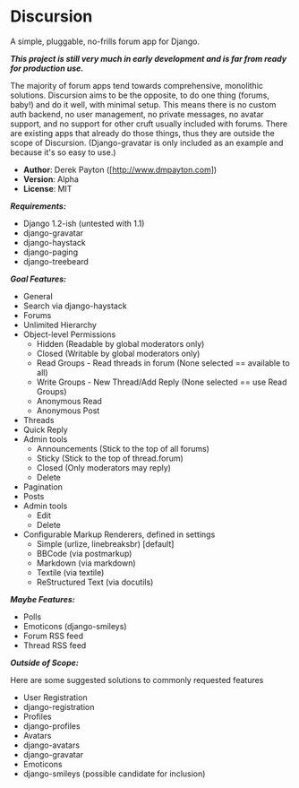 # Discursion
A simple, pluggable, no-frills forum app for Django.

***This project is still very much in early development and is far from ready for production use.***

The majority of forum apps tend towards comprehensive, monolithic solutions. Discursion aims to be the opposite, to do one thing (forums, baby!) and do it well, with minimal setup. This means there is no custom auth backend, no user management, no private messages, no avatar support, and no support for other cruft usually included with forums. There are existing apps that already do those things, thus they are outside the scope of Discursion. (Django-gravatar is only included as an example and because it's so easy to use.)

 * **Author**: Derek Payton ([http://www.dmpayton.com])
 * **Version**: Alpha
 * **License**: MIT

***Requirements:***

 * Django 1.2-ish (untested with 1.1)
 * django-gravatar
 * django-haystack
 * django-paging
 * django-treebeard

***Goal Features:***

 * General
  * Search via django-haystack
 * Forums
  * Unlimited Hierarchy
  * Object-level Permissions
     * Hidden (Readable by global moderators only)
     * Closed (Writable by global moderators only)
     * Read Groups - Read threads in forum (None selected == available to all)
     * Write Groups - New Thread/Add Reply (None selected == use Read Groups)
     * Anonymous Read
     * Anonymous Post
 * Threads
  * Quick Reply
  * Admin tools
     * Announcements (Stick to the top of all forums)
     * Sticky (Stick to the top of thread.forum)
     * Closed (Only moderators may reply)
     * Delete
  * Pagination
 * Posts
  * Admin tools
     * Edit
     * Delete
  * Configurable Markup Renderers, defined in settings
     * Simple (urlize, linebreaksbr) [default]
     * BBCode (via postmarkup)
     * Markdown (via markdown)
     * Textile (via textile)
     * ReStructured Text (via docutils)

***Maybe Features:***
 * Polls
 * Emoticons (django-smileys)
 * Forum RSS feed
 * Thread RSS feed

***Outside of Scope:***

Here are some suggested solutions to commonly requested features

 * User Registration
  * django-registration
 * Profiles
  * django-profiles
 * Avatars
  * django-avatars
  * django-gravatar
 * Emoticons
  * django-smileys (possible candidate for inclusion)
